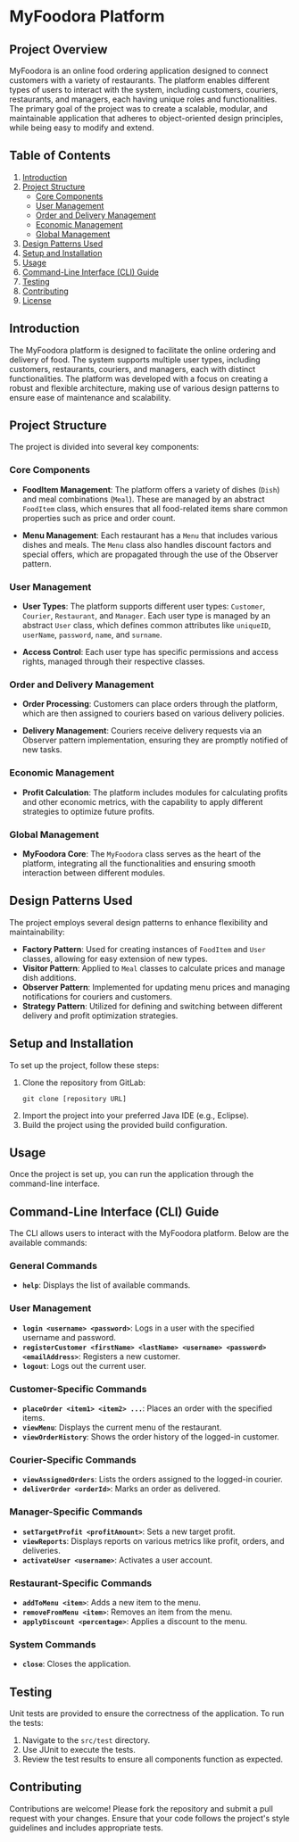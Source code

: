 

# MyFoodora Platform

## Project Overview

MyFoodora is an online food ordering application designed to connect customers with a variety of restaurants. The platform enables different types of users to interact with the system, including customers, couriers, restaurants, and managers, each having unique roles and functionalities. The primary goal of the project was to create a scalable, modular, and maintainable application that adheres to object-oriented design principles, while being easy to modify and extend.

## Table of Contents

1. [Introduction](#introduction)
2. [Project Structure](#project-structure)
   - [Core Components](#core-components)
   - [User Management](#user-management)
   - [Order and Delivery Management](#order-and-delivery-management)
   - [Economic Management](#economic-management)
   - [Global Management](#global-management)
3. [Design Patterns Used](#design-patterns-used)
4. [Setup and Installation](#setup-and-installation)
5. [Usage](#usage)
6. [Command-Line Interface (CLI) Guide](#command-line-interface-cli-guide)
7. [Testing](#testing)
8. [Contributing](#contributing)
9. [License](#license)

## Introduction

The MyFoodora platform is designed to facilitate the online ordering and delivery of food. The system supports multiple user types, including customers, restaurants, couriers, and managers, each with distinct functionalities. The platform was developed with a focus on creating a robust and flexible architecture, making use of various design patterns to ensure ease of maintenance and scalability.

## Project Structure

The project is divided into several key components:

### Core Components

- **FoodItem Management**: The platform offers a variety of dishes (`Dish`) and meal combinations (`Meal`). These are managed by an abstract `FoodItem` class, which ensures that all food-related items share common properties such as price and order count.

- **Menu Management**: Each restaurant has a `Menu` that includes various dishes and meals. The `Menu` class also handles discount factors and special offers, which are propagated through the use of the Observer pattern.

### User Management

- **User Types**: The platform supports different user types: `Customer`, `Courier`, `Restaurant`, and `Manager`. Each user type is managed by an abstract `User` class, which defines common attributes like `uniqueID`, `userName`, `password`, `name`, and `surname`.

- **Access Control**: Each user type has specific permissions and access rights, managed through their respective classes.

### Order and Delivery Management

- **Order Processing**: Customers can place orders through the platform, which are then assigned to couriers based on various delivery policies. 

- **Delivery Management**: Couriers receive delivery requests via an Observer pattern implementation, ensuring they are promptly notified of new tasks.

### Economic Management

- **Profit Calculation**: The platform includes modules for calculating profits and other economic metrics, with the capability to apply different strategies to optimize future profits.

### Global Management

- **MyFoodora Core**: The `MyFoodora` class serves as the heart of the platform, integrating all the functionalities and ensuring smooth interaction between different modules.

## Design Patterns Used

The project employs several design patterns to enhance flexibility and maintainability:

- **Factory Pattern**: Used for creating instances of `FoodItem` and `User` classes, allowing for easy extension of new types.
- **Visitor Pattern**: Applied to `Meal` classes to calculate prices and manage dish additions.
- **Observer Pattern**: Implemented for updating menu prices and managing notifications for couriers and customers.
- **Strategy Pattern**: Utilized for defining and switching between different delivery and profit optimization strategies.

## Setup and Installation

To set up the project, follow these steps:

1. Clone the repository from GitLab:
   ```
   git clone [repository URL]
   ```
2. Import the project into your preferred Java IDE (e.g., Eclipse).
3. Build the project using the provided build configuration.

## Usage

Once the project is set up, you can run the application through the command-line interface.

## Command-Line Interface (CLI) Guide

The CLI allows users to interact with the MyFoodora platform. Below are the available commands:

### General Commands
- **`help`**: Displays the list of available commands.

### User Management
- **`login <username> <password>`**: Logs in a user with the specified username and password.
- **`registerCustomer <firstName> <lastName> <username> <password> <emailAddress>`**: Registers a new customer.
- **`logout`**: Logs out the current user.

### Customer-Specific Commands
- **`placeOrder <item1> <item2> ...`**: Places an order with the specified items.
- **`viewMenu`**: Displays the current menu of the restaurant.
- **`viewOrderHistory`**: Shows the order history of the logged-in customer.

### Courier-Specific Commands
- **`viewAssignedOrders`**: Lists the orders assigned to the logged-in courier.
- **`deliverOrder <orderId>`**: Marks an order as delivered.

### Manager-Specific Commands
- **`setTargetProfit <profitAmount>`**: Sets a new target profit.
- **`viewReports`**: Displays reports on various metrics like profit, orders, and deliveries.
- **`activateUser <username>`**: Activates a user account.

### Restaurant-Specific Commands
- **`addToMenu <item>`**: Adds a new item to the menu.
- **`removeFromMenu <item>`**: Removes an item from the menu.
- **`applyDiscount <percentage>`**: Applies a discount to the menu.

### System Commands
- **`close`**: Closes the application.

## Testing

Unit tests are provided to ensure the correctness of the application. To run the tests:

1. Navigate to the `src/test` directory.
2. Use JUnit to execute the tests.
3. Review the test results to ensure all components function as expected.

## Contributing

Contributions are welcome! Please fork the repository and submit a pull request with your changes. Ensure that your code follows the project's style guidelines and includes appropriate tests.

